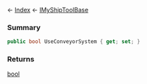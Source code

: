 ← [Index](Api-Index) ← [IMyShipToolBase](Sandbox.ModAPI.Ingame.IMyShipToolBase)

### Summary

```csharp
public bool UseConveyorSystem { get; set; }
```

### Returns

[bool](System.Boolean)

